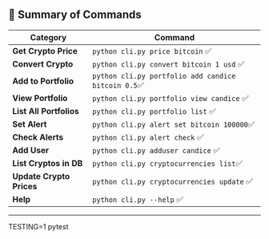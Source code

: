 ## **🎯 Summary of Commands**

| **Category**             | **Command**                                         |
| ------------------------ | --------------------------------------------------- |
| **Get Crypto Price**     | `python cli.py price bitcoin` ✅                    |
| **Convert Crypto**       | `python cli.py convert bitcoin 1 usd` ✅            |
| **Add to Portfolio**     | `python cli.py portfolio add candice bitcoin 0.5`✅ |
| **View Portfolio**       | `python cli.py portfolio view candice` ✅           |
| **List All Portfolios**  | `python cli.py portfolio list` ✅                   |
| **Set Alert**            | `python cli.py alert set bitcoin 100000`✅          |
| **Check Alerts**         | `python cli.py alert check` ✅                      |
| **Add User**             | `python cli.py adduser candice` ✅                  |
| **List Cryptos in DB**   | `python cli.py cryptocurrencies list`✅             |
| **Update Crypto Prices** | `python cli.py cryptocurrencies update` ✅          |
| **Help**                 | `python cli.py --help` ✅                           |

---

TESTING=1 pytest
